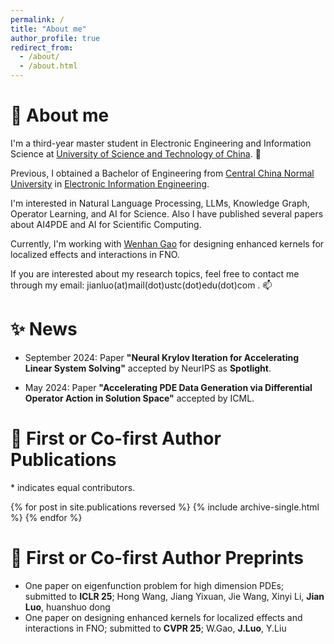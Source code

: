 ```yaml
---
permalink: /
title: "About me"
author_profile: true
redirect_from: 
  - /about/
  - /about.html
---
```


# 🤔 About me
I'm a third-year master student in Electronic Engineering and Information Science at [University of Science and Technology of China](https://en.ustc.edu.cn/). 📕

Previous, I obtained a Bachelor of Engineering from [Central China Normal University](https://english.ccnu.edu.cn/) in [Electronic Information Engineering](https://physics.ccnu.edu.cn/English.htm).

I'm interested in Natural Language Processing, LLMs, Knowledge Graph, Operator Learning, and AI for Science. Also I have published several papers about AI4PDE and AI for Scientific Computing. 

Currently, I'm working with [Wenhan Gao](https://wenhangao21.github.io/) for designing enhanced kernels for localized effects and interactions in FNO.

If you are interested about my research topics, feel free to contact me through my email: jianluo(at)mail(dot)ustc(dot)edu(dot)com . 📫


# ✨ News 

* September 2024: Paper **"Neural Krylov Iteration for Accelerating Linear System Solving"** accepted by NeurIPS as **Spotlight**.

* May 2024: Paper **"Accelerating PDE Data Generation via Differential Operator Action in Solution Space"** accepted by ICML.

# 🎉 First or Co-first Author Publications 

\* indicates equal contributors.

{% for post in site.publications reversed %}
  {% include archive-single.html %}
{% endfor %}


# 🍳 First or Co-first Author Preprints
* One paper on eigenfunction problem for high dimension PDEs; submitted to **ICLR 25**; Hong Wang, Jiang Yixuan, Jie Wang, Xinyi Li, **Jian Luo**, huanshuo dong
* One paper on designing enhanced kernels for localized effects and interactions in FNO; submitted to **CVPR 25**; W.Gao, **J.Luo**, Y.Liu